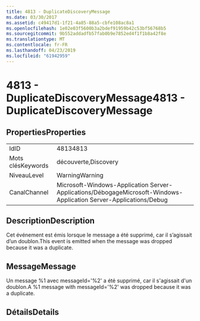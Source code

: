 ```yaml
---
title: 4813 - DuplicateDiscoveryMessage
ms.date: 03/30/2017
ms.assetid: c49417d1-1f21-4a85-88a5-cbfe108ac8a1
ms.openlocfilehash: 1e02e03f5600b3a2bdef91959b42c53bf56768b5
ms.sourcegitcommit: 9b552addadfb57fab0b9e7852ed4f1f1b8a42f8e
ms.translationtype: MT
ms.contentlocale: fr-FR
ms.lasthandoff: 04/23/2019
ms.locfileid: "61942959"
---
```

# <a name="4813---duplicatediscoverymessage"></a><span data-ttu-id="7a3b9-102">4813 - DuplicateDiscoveryMessage</span><span class="sxs-lookup"><span data-stu-id="7a3b9-102">4813 - DuplicateDiscoveryMessage</span></span>
## <a name="properties"></a><span data-ttu-id="7a3b9-103">Properties</span><span class="sxs-lookup"><span data-stu-id="7a3b9-103">Properties</span></span>  
  
|||  
|-|-|  
|<span data-ttu-id="7a3b9-104">Id</span><span class="sxs-lookup"><span data-stu-id="7a3b9-104">ID</span></span>|<span data-ttu-id="7a3b9-105">4813</span><span class="sxs-lookup"><span data-stu-id="7a3b9-105">4813</span></span>|  
|<span data-ttu-id="7a3b9-106">Mots clés</span><span class="sxs-lookup"><span data-stu-id="7a3b9-106">Keywords</span></span>|<span data-ttu-id="7a3b9-107">découverte,</span><span class="sxs-lookup"><span data-stu-id="7a3b9-107">Discovery</span></span>|  
|<span data-ttu-id="7a3b9-108">Niveau</span><span class="sxs-lookup"><span data-stu-id="7a3b9-108">Level</span></span>|<span data-ttu-id="7a3b9-109">Warning</span><span class="sxs-lookup"><span data-stu-id="7a3b9-109">Warning</span></span>|  
|<span data-ttu-id="7a3b9-110">Canal</span><span class="sxs-lookup"><span data-stu-id="7a3b9-110">Channel</span></span>|<span data-ttu-id="7a3b9-111">Microsoft-Windows-Application Server-Applications/Débogage</span><span class="sxs-lookup"><span data-stu-id="7a3b9-111">Microsoft-Windows-Application Server-Applications/Debug</span></span>|  
  
## <a name="description"></a><span data-ttu-id="7a3b9-112">Description</span><span class="sxs-lookup"><span data-stu-id="7a3b9-112">Description</span></span>  
 <span data-ttu-id="7a3b9-113">Cet événement est émis lorsque le message a été supprimé, car il s’agissait d’un doublon.</span><span class="sxs-lookup"><span data-stu-id="7a3b9-113">This event is emitted when the message was dropped because it was a duplicate.</span></span>  
  
## <a name="message"></a><span data-ttu-id="7a3b9-114">Message</span><span class="sxs-lookup"><span data-stu-id="7a3b9-114">Message</span></span>  
 <span data-ttu-id="7a3b9-115">Un message %1 avec messageId='%2' a été supprimé, car il s'agissait d'un doublon.</span><span class="sxs-lookup"><span data-stu-id="7a3b9-115">A %1 message with messageId='%2' was dropped because it was a duplicate.</span></span>  
  
## <a name="details"></a><span data-ttu-id="7a3b9-116">Détails</span><span class="sxs-lookup"><span data-stu-id="7a3b9-116">Details</span></span>
